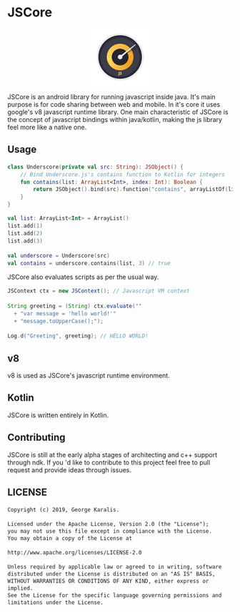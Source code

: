 # JSCore
<p align="center">
  <img src="/docs/jscore_icon_256.png" width="128" alt="JSCore Logo"/>
</p>
JSCore is an android library for running javascript inside java. It's main purpose is for code sharing between web and mobile. In it's core it uses google's v8 javascript runtime library. One main characteristic of JSCore is the concept of javascript bindings within java/kotlin, making the js library feel more like a native one.

## Usage
```kotlin
class Underscore(private val src: String): JSObject() {
    // Bind Underscore.js's contains function to Kotlin for integers
    fun contains(list: ArrayList<Int>, index: Int): Boolean {
        return JSObject().bind(src).function("contains", arrayListOf(list, index))
    }
}
```
```kotlin
val list: ArrayList<Int> = ArrayList()
list.add(1)
list.add(2)
list.add(3)

val underscore = Underscore(src)
val contains = underscore.contains(list, 3) // true
```
JSCore also evaluates scripts as per the usual way.
```java
JSContext ctx = new JSContext(); // Javascript VM context

String greeting = (String) ctx.evaluate(""
  + "var message = 'hello world!'"
  + "message.toUpperCase();");
  
Log.d("Greeting", greeting); // HELLO WORLD!
```
## v8
v8 is used as JSCore's javascript runtime environment.

## Kotlin
JSCore is written entirely in Kotlin.

## Contributing
JSCore is still at the early alpha stages of architecting and c++ support through ndk. If you 'd like to contribute to this project feel free to pull request and provide ideas through issues.

## LICENSE
    Copyright (c) 2019, George Karalis.

    Licensed under the Apache License, Version 2.0 (the "License");
    you may not use this file except in compliance with the License.
    You may obtain a copy of the License at

    http://www.apache.org/licenses/LICENSE-2.0

    Unless required by applicable law or agreed to in writing, software
    distributed under the License is distributed on an "AS IS" BASIS,
    WITHOUT WARRANTIES OR CONDITIONS OF ANY KIND, either express or implied.
    See the License for the specific language governing permissions and
    limitations under the License.
